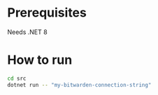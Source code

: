 # Prerequisites

Needs .NET 8

# How to run

  ```bash
  cd src
  dotnet run -- "my-bitwarden-connection-string"
  ```
